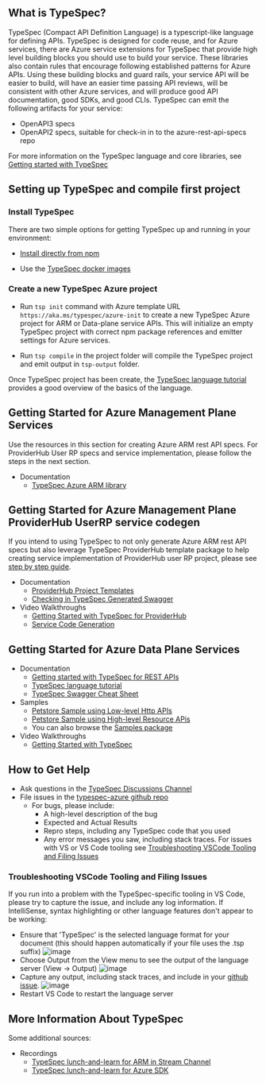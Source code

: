 ## What is TypeSpec?

TypeSpec (Compact API Definition Language) is a typescript-like language for defining APIs. TypeSpec is designed for code reuse,
and for Azure services, there are Azure service extensions for TypeSpec that provide high level building blocks you should use to build
your service. These libraries also contain rules that encourage following established patterns for Azure APIs. Using these building blocks
and guard rails, your service API will be easier to build, will have an easier time passing API reviews, will be consistent with other Azure
services, and will produce good API documentation, good SDKs, and good CLIs.
TypeSpec can emit the following artifacts for your service:

- OpenAPI3 specs
- OpenAPI2 specs, suitable for check-in in to the azure-rest-api-specs repo

For more information on the TypeSpec language and core libraries, see [Getting started with TypeSpec](https://microsoft.github.io/typespec)

## Setting up TypeSpec and compile first project

### Install TypeSpec

There are two simple options for getting TypeSpec up and running in your environment:

- [Install directly from npm](https://github.com/microsoft/typespec#using-node--npm)

- Use the [TypeSpec docker images](https://github.com/microsoft/typespec/blob/main/docs/docker.md)

### Create a new TypeSpec Azure project

- Run `tsp init` command with Azure template URL `https://aka.ms/typespec/azure-init` to create a new TypeSpec Azure project for ARM or Data-plane service APIs. This will initialize an empty TypeSpec project with correct npm package references and emitter settings for Azure services.

- Run `tsp compile` in the project folder will compile the TypeSpec project and emit output in `tsp-output` folder.

Once TypeSpec project has been create, the [TypeSpec language tutorial](https://microsoft.github.io/typespec) provides a good overview of the basics of the language.

## Getting Started for Azure Management Plane Services

Use the resources in this section for creating Azure ARM rest API specs. For ProviderHub User RP specs and service implementation, please follow the steps in the next section.

- Documentation
  - [TypeSpec Azure ARM library](https://github.com/Azure/typespec-azure/tree/main/packages/typespec-azure-resource-manager/README.md)

## Getting Started for Azure Management Plane ProviderHub UserRP service codegen

If you intend to using TypeSpec to not only generate Azure ARM rest API specs but also leverage TypeSpec ProviderHub template package to help creating service implementation of ProviderHub user RP project, please see
[step by step guide](https://github.com/Azure/typespec-azure/blob/main/packages/typespec-providerhub-templates/README.md).

- Documentation
  - [ProviderHub Project Templates](https://github.com/Azure/typespec-azure/blob/main/packages/typespec-providerhub-templates/README.md)
  - [Checking in TypeSpec Generated Swagger](https://github.com/Azure/typespec-azure/blob/main/docs/checking-in-api-specs-guide.md)
- Video Walkthroughs
  - [Getting Started with TypeSpec for ProviderHub](https://microsoft.sharepoint.com/:v:/t/AzureDeveloperExperience/EYTV39X351FAlHb8tIPHdCgB1zgVDUGfcCE2mOoQAlVAcw?e=0D1IIW)
  - [Service Code Generation](https://microsoft.sharepoint.com/:v:/t/AzureDeveloperExperience/EUqfqSySRipChjKAciFLHfMBXHnjti49ZTrLKvHW0UWL-Q?e=EDtBNk)

## Getting Started for Azure Data Plane Services

- Documentation
  - [Getting started with TypeSpec for REST APIs](https://github.com/microsoft/typespec/blob/main/README.md#getting-started)
  - [TypeSpec language tutorial](https://microsoft.github.io/typespec)
  - [TypeSpec Swagger Cheat Sheet](https://github.com/microsoft/typespec/blob/main/docs/typespec-for-openapi-dev.md)
- Samples
  - [Petstore Sample using Low-level Http APIs](https://github.com/microsoft/typespec/tree/main/packages/samples/petstore)
  - [Petstore Sample using High-level Resource APis](https://github.com/microsoft/typespec/tree/main/packages/samples/rest/petstore)
  - You can also browse the [Samples package](https://github.com/microsoft/typespec/tree/main/packages/samples)
- Video Walkthroughs
  - [Getting Started with TypeSpec](https://microsoft.sharepoint.com/:v:/t/AzureDeveloperExperience/Ee5JOjqLOFFDstWe6yB0r20BXozakjHy7w2adGxQi5ztJg?e=QgqqhQ)

## How to Get Help

- Ask questions in the [TypeSpec Discussions Channel](https://teams.microsoft.com/l/channel/19%3a906c1efbbec54dc8949ac736633e6bdf%40thread.skype/TypeSpec%2520Discussion%2520%25F0%259F%2590%25AE?groupId=3e17dcb0-4257-4a30-b843-77f47f1d4121&tenantId=72f988bf-86f1-41af-91ab-2d7cd011db47)
- File issues in the [typespec-azure github repo](https://github.com/azure/typespec-azure/issues)
  - For bugs, please include:
    - A high-level description of the bug
    - Expected and Actual Results
    - Repro steps, including any TypeSpec code that you used
    - Any error messages you saw, including stack traces. For issues with VS or VS Code tooling see [Troubleshooting VSCode Tooling and Filing Issues](#troubleshooting-vscode-tooling-and-filing-issues)

### Troubleshooting VSCode Tooling and Filing Issues

If you run into a problem with the TypeSpec-specific tooling in VS Code, please try to capture the issue, and include any log information. If IntelliSense, syntax highlighting or other language features don't appear to be working:

- Ensure that 'TypeSpec' is the selected language format for your document (this should happen automatically if your file uses the .tsp suffix)
  ![image](https://user-images.githubusercontent.com/1054056/144310539-4e9bfbb9-1366-4b6f-a490-875e9bd68669.png)
- Choose Output from the View menu to see the output of the language server (View -> Output)
  ![image](https://user-images.githubusercontent.com/1054056/144310719-4bca242f-f11c-484c-91c7-6914fcf7fe3a.png)
- Capture any output, including stack traces, and include in your [github issue](https://github.com/azure/typespec-azure/issues).
  ![image](https://user-images.githubusercontent.com/1054056/144310907-ec945f54-0fd8-40a4-936c-60669f4a052f.png)
- Restart VS Code to restart the language server

## More Information About TypeSpec

Some additional sources:

- Recordings
  - [TypeSpec lunch-and-learn for ARM in Stream Channel](https://msit.microsoftstream.com/channel/97c90840-98dc-b478-19e5-f1ecdab7312b)
  - [TypeSpec lunch-and-learn for Azure SDK](https://microsoft-my.sharepoint.com/:v:/r/personal/scotk_microsoft_com/Documents/Recordings/Lunch%20Learning%20Series%20_%20Mark%20Cowlishaw%20-%20TypeSpec%20Walkthrough-20211117_120334-Meeting%20Recording.mp4?csf=1&web=1&e=27IgaX)
